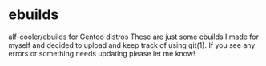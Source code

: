 # ebuilds
alf-cooler/ebuilds for Gentoo distros These are just some ebuilds I made for myself and decided to upload and keep track of using git(1). If you see any errors or something needs updating please let me know!
